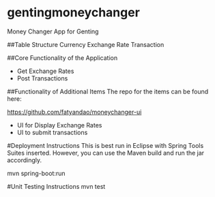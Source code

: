 # gentingmoneychanger
Money Changer App for Genting

##Table Structure
Currency
Exchange Rate
Transaction

##Core Functionality of the Application
- Get Exchange Rates 
- Post Transactions 


##Functionality of Additional Items
The repo for the items can be found here:

https://github.com/fatyandao/moneychanger-ui

- UI for Display Exchange Rates
- UI to submit transactions

#Deployment Instructions
This is best run in Eclipse with Spring Tools Suites inserted.
However, you can use the Maven build and run the jar accordingly.

mvn spring-boot:run

#Unit Testing Instructions
mvn test